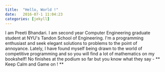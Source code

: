 ```yaml
---
title:  "Hello, World !"
date:   2016-07-1 11:04:23
categories: [jekyll]
---
```


I am Preeti Bhandari. I am second year Computer Engineering graduate student at NYU's Tandon School of Engineering. I'm a programming enthusiast and seek elegant solutions to problems to the point of annoyance. Lately, I have found myself being drawn to the world of competitive programming and so you will find a lot of mathematics on my bookshelf! No finishes at the podium so far but you know what they say - ** Keep Calm and Game on ! **
